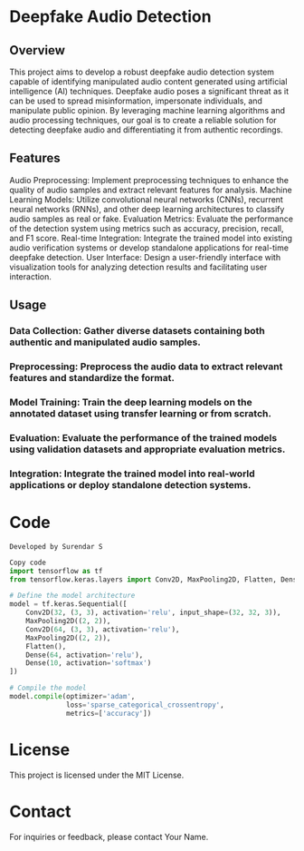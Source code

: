 # Deepfake Audio Detection

## Overview
This project aims to develop a robust deepfake audio detection system capable of identifying manipulated audio content generated using artificial intelligence (AI) techniques. Deepfake audio poses a significant threat as it can be used to spread misinformation, impersonate individuals, and manipulate public opinion. By leveraging machine learning algorithms and audio processing techniques, our goal is to create a reliable solution for detecting deepfake audio and differentiating it from authentic recordings.

## Features
Audio Preprocessing: Implement preprocessing techniques to enhance the quality of audio samples and extract relevant features for analysis.
Machine Learning Models: Utilize convolutional neural networks (CNNs), recurrent neural networks (RNNs), and other deep learning architectures to classify audio samples as real or fake.
Evaluation Metrics: Evaluate the performance of the detection system using metrics such as accuracy, precision, recall, and F1 score.
Real-time Integration: Integrate the trained model into existing audio verification systems or develop standalone applications for real-time deepfake detection.
User Interface: Design a user-friendly interface with visualization tools for analyzing detection results and facilitating user interaction.

## Usage
### Data Collection: Gather diverse datasets containing both authentic and manipulated audio samples.
### Preprocessing: Preprocess the audio data to extract relevant features and standardize the format.
### Model Training: Train the deep learning models on the annotated dataset using transfer learning or from scratch.
### Evaluation: Evaluate the performance of the trained models using validation datasets and appropriate evaluation metrics.
### Integration: Integrate the trained model into real-world applications or deploy standalone detection systems.

# Code 
```
Developed by Surendar S

```
```python
Copy code
import tensorflow as tf
from tensorflow.keras.layers import Conv2D, MaxPooling2D, Flatten, Dense

# Define the model architecture
model = tf.keras.Sequential([
    Conv2D(32, (3, 3), activation='relu', input_shape=(32, 32, 3)),
    MaxPooling2D((2, 2)),
    Conv2D(64, (3, 3), activation='relu'),
    MaxPooling2D((2, 2)),
    Flatten(),
    Dense(64, activation='relu'),
    Dense(10, activation='softmax')
])

# Compile the model
model.compile(optimizer='adam',
              loss='sparse_categorical_crossentropy',
              metrics=['accuracy'])
```

# License
This project is licensed under the MIT License.

# Contact
For inquiries or feedback, please contact Your Name.
